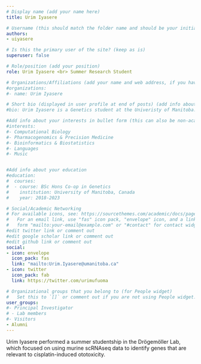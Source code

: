 ```yaml
---
# Display name (add your name here)
title: Urim Iyasere

# Username (this should match the folder name and should be your initial and surname)
authors:
- uiyasere

# Is this the primary user of the site? (keep as is)
superuser: false

# Role/position (add your position)
role: Urim Iyasere <br> Summer Research Student

# Organizations/Affiliations (add your name and web address, if you have one)
#organizations:
#- name: Urim Iyasere

# Short bio (displayed in user profile at end of posts) (add info about yourself)
#bio: Urim Iyasere is a Genetics student at the Univeristy of Manitoba. 

#Add info about your interests in bullet form (this can also be non-academic) 
#interests:
#- Computational Biology
#- Pharmacogenomics & Precision Medicine
#- Bioinformatics & Biostatistics
#- Languages
#- Music


#Add info about your education 
#education:
#  courses:
#  - course: BSc Hons Co-op in Genetics
#    institution: University of Manitoba, Canada
#    year: 2018-2023

# Social/Academic Networking
# For available icons, see: https://sourcethemes.com/academic/docs/page-builder/#icons
#   For an email link, use "fas" icon pack, "envelope" icon, and a link in the
#   form "mailto:your-email@example.com" or "#contact" for contact widget.
#edit twitter link or comment out
#edit google scholar link or comment out
#edit github link or comment out
social:
- icon: envelope
  icon_pack: fas
  link: "mailto:Urim.Iyasere@umanitoba.ca"
- icon: twitter
  icon_pack: fab
  link: https://twitter.com/urimufuoma

# Organizational groups that you belong to (for People widget)
#   Set this to `[]` or comment out if you are not using People widget.
user_groups:
#- Principal Investigator
# - Lab members
#- Visitors
- Alumni
---
```


Urim Iyasere performed a summer studentship in the Drögemöller Lab, which focused on using murine scRNAseq data to identify  genes that are relevant to cisplatin-induced ototoxicity.
